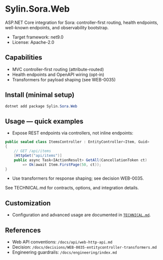 # Sylin.Sora.Web

ASP.NET Core integration for Sora: controller-first routing, health endpoints, well-known endpoints, and observability bootstrap.

- Target framework: net9.0
- License: Apache-2.0

## Capabilities
- MVC controller-first routing (attribute-routed)
- Health endpoints and OpenAPI wiring (opt-in)
- Transformers for payload shaping (see WEB-0035)

## Install (minimal setup)

```powershell
dotnet add package Sylin.Sora.Web
```

## Usage — quick examples

- Expose REST endpoints via controllers, not inline endpoints:

```csharp
public sealed class ItemsController : EntityController<Item, Guid>
{
	// GET /api/items
	[HttpGet("api/items")]
	public async Task<IActionResult> GetAll(CancellationToken ct)
		=> Ok(await Item.FirstPage(50, ct));
}
```

- Use transformers for response shaping; see decision WEB-0035.

See TECHNICAL.md for contracts, options, and integration details.

## Customization
- Configuration and advanced usage are documented in [`TECHNICAL.md`](./TECHNICAL.md).

## References
- Web API conventions: `/docs/api/web-http-api.md`
- Decision: `/docs/decisions/WEB-0035-entitycontroller-transformers.md`
- Engineering guardrails: `/docs/engineering/index.md`
